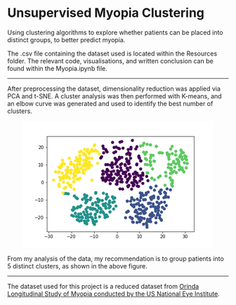 # Unsupervised Myopia Clustering  
  
Using clustering algorithms to explore whether patients can be placed into distinct groups, to better predict myopia.  
  
The .csv file containing the dataset used is located within the Resources folder. The relevant code, visualisations, and written conclusion can be found within the Myopia.ipynb file.  
  
---------------------
  
After preprocessing the dataset, dimensionality reduction was applied via PCA and t-SNE. A cluster analysis was then performed with K-means, and an elbow curve was generated and used to identify the best number of clusters.  
  
<p align="center">
    <img src="./Resources/clusters.png" />
</p>
   
From my analysis of the data, my recommendation is to group patients into 5 distinct clusters, as shown in the above figure.  
  
--------
  
The dataset used for this project is a reduced dataset from [Orinda Longitudinal Study of Myopia conducted by the US National Eye Institute](https://clinicaltrials.gov/ct2/show/NCT00000169).  
